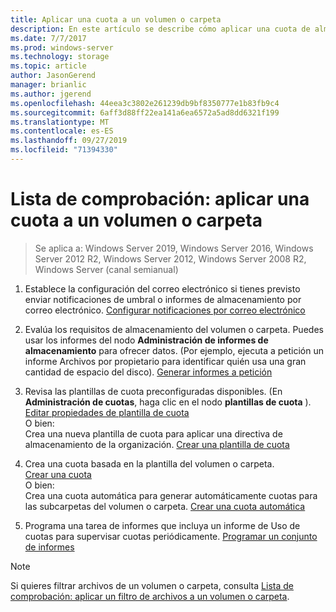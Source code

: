 ```yaml
---
title: Aplicar una cuota a un volumen o carpeta
description: En este artículo se describe cómo aplicar una cuota de almacenamiento a un volumen o carpeta
ms.date: 7/7/2017
ms.prod: windows-server
ms.technology: storage
ms.topic: article
author: JasonGerend
manager: brianlic
ms.author: jgerend
ms.openlocfilehash: 44eea3c3802e261239db9bf8350777e1b83fb9c4
ms.sourcegitcommit: 6aff3d88ff22ea141a6ea6572a5ad8dd6321f199
ms.translationtype: MT
ms.contentlocale: es-ES
ms.lasthandoff: 09/27/2019
ms.locfileid: "71394330"
---
```

# <a name="checklist-apply-a-quota-to-a-volume-or-folder"></a>Lista de comprobación: aplicar una cuota a un volumen o carpeta

> Se aplica a: Windows Server 2019, Windows Server 2016, Windows Server 2012 R2, Windows Server 2012, Windows Server 2008 R2, Windows Server (canal semianual)

1. Establece la configuración del correo electrónico si tienes previsto enviar notificaciones de umbral o informes de almacenamiento por correo electrónico. [Configurar notificaciones por correo electrónico](configure-email-notifications.md)

2. Evalúa los requisitos de almacenamiento del volumen o carpeta. Puedes usar los informes del nodo **Administración de informes de almacenamiento** para ofrecer datos. (Por ejemplo, ejecuta a petición un informe Archivos por propietario para identificar quién usa una gran cantidad de espacio del disco). [Generar informes a petición](generate-reports-on-demand.md)

3. Revisa las plantillas de cuota preconfiguradas disponibles. (En **Administración de cuotas**, haga clic en el nodo **plantillas de cuota** ). [Editar propiedades de plantilla de cuota](edit-quota-template-properties.md) 
<br />O bien: <br /> Crea una nueva plantilla de cuota para aplicar una directiva de almacenamiento de la organización. [Crear una plantilla de cuota](create-quota-template.md)

4. Crea una cuota basada en la plantilla del volumen o carpeta.  
 [Crear una cuota](create-quota.md) <br /> O bien: <br /> Crea una cuota automática para generar automáticamente cuotas para las subcarpetas del volumen o carpeta. [Crear una cuota automática](create-auto-apply-quota.md)

6. Programa una tarea de informes que incluya un informe de Uso de cuotas para supervisar cuotas periódicamente. [Programar un conjunto de informes](schedule-set-of-reports.md)

> [!Note]
> Si quieres filtrar archivos de un volumen o carpeta, consulta [Lista de comprobación: aplicar un filtro de archivos a un volumen o carpeta](checklist-apply-file-screen-to-volume-or-folder.md).












